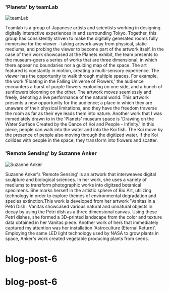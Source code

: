 ### 'Planets' by teamLab
![teamLab](images/Quayola.png?raw=true "Quayola")

Teamlab is a group of Japanese artists and scientists working in designing digitally interactive experiences in and surrounding Tokyo. Together, this group has consistently striven to make the digitally generated rooms fully immersive for the viewer - taking artwork away from physical, static mediums, and probing the viewer to become part of the artwork itself. In the case of their work showcased at the Planets exhibit, the team presents to the museum-goers a series of works that are three dimensional, in which there appear no boundaries nor a guiding map of the space. The art featured is constantly in motion, creating a multi-sensory experience. The viewer has the opportunity to walk through multiple spaces. For example, the work 'Floating in the Falling Universe of Flowers,' the audience encounters a burst of purple flowers exploding on one side, and a bunch of sunflowers blooming on the other. The artwork moves seemlessly and freely, denoting a live performance of the natural world. This artwork presents a new opportunity for the audience; a place in which they are unaware of their physical limitations, and they have the freedom traverse the room as far as their eye leads them into nature. Another work that I was immediately drawn to in the 'Planets' museum space is 'Drawing on the Water Surface Created by the Dance of Koi and People - Infinity.' In this piece, people can walk into the water and into the Koi fish. The Koi move by the presence of people also moving through the digitized water. If the Koi collides with people in the space, they transform into flowers and scatter. 

### 'Remote Sensing' by Suzanne Anker
![Suzanne Anker](images/RemoteSensing.jpg?raw=true "Suzanne Anker")

Suzanne Anker's 'Remote Sensing' is an artwork that interweaves digital sculpture and biological sciences. In her work, she uses a variety of mediums to transform photographic works into digitzed botanical specimens. She marks herself in the artistic sphere of Bio Art, utilizing technology in order to explore themes of environmental degradation and species extinction.This work is developed from her artwork 'Vanitas in a Petri Dish'. Vanitas showcased various natural and unnatural objects in decay by using the Petri dish as a three dimensional canvas. Using these Petri dishes, she formed a 3D-printed landscape from the color and texture data obtained in her Vanitas piece. Another work of hers that immediately captured my attention was her installation 'Astroculture (Eternal Return)'. Employing the same LED light technology used by NASA to grow plants in space, Anker's work created vegetable producing plants from seeds. 


# blog-post-6
# blog-post-6
